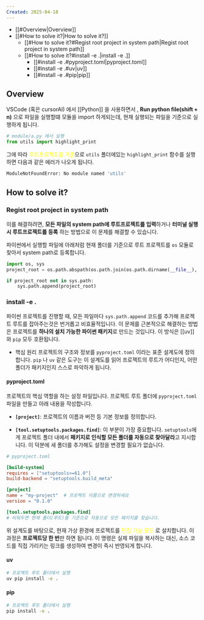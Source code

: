 ```yaml
---
Created: 2025-04-18
---
```

- [[#Overview|Overview]]
- [[#How to solve it?|How to solve it?]]
	- [[#How to solve it?#Regist root project in system path|Regist root project in system path]]
	- [[#How to solve it?#install -e .|install -e .]]
		- [[#install -e .#pyproject.toml|pyproject.toml]]
		- [[#install -e .#uv|uv]]
		- [[#install -e .#pip|pip]]

## Overview

VSCode (혹은 cursorAI) 에서 [[Python]] 을 사용하면서 , **Run python file(shift + n)** 으로 파일을 실행할떄 모듈을 import 하게되는데, 현재 실행되는 파일을 기준으로 실행하게 됩니다.

```python
# module/a.py 에서 실행
from utils import highlight_print
```

그에 따라 <font color="#ffff00">루트프로젝트를 기준</font>으로 `utils` 폴더에있는 `highlight_print` 함수를 실행하면 다음과 같은 에러가 나오게 됩니다.

```bash
ModuleNotFoundError: No module named 'utils'
```

## How to solve it?

### Regist root project in system path

이를 해결하려면, **모든 파일의 system path에 루트프로젝트를 입력**하거나 **터미널 실행시 루트프로젝트를 등록** 하는 방법으로 이 문제를 해결할 수 있습니다.

파이썬에서 실행할 파일에 아래처럼 현재 폴더를 기준으로 루트 프로젝트를 `os` 모듈로 찾아서 system path로 등록합니다.

```python
import os, sys
project_root = os.path.abspath(os.path.join(os.path.dirname(__file__), '..'))

if project_root not in sys.path:
    sys.path.append(project_root)
```

### install -e .

파이썬 프로젝트를 진행할 때, 모든 파일마다 `sys.path.append` 코드를 추가해 프로젝트 루트를 잡아주는것은 번거롭고 비효율적입니다. 이 문제를 근본적으로 해결하는 방법은 프로젝트를 **하나의 설치 가능한 파이썬 패키지**로 만드는 것입니다. 이 방식은 [[uv]] 와 `pip`  모두 호환됩니다.

- 핵심 원리
프로젝트의 구조와 정보를 `pyproject.toml` 이라는 표준 설계도에 정의합니다. `pip` 나 `uv` 같은 도구는 이 설계도를 읽어 프로젝트의 루트가 어디인지, 어떤 폴더가 패키지인지 스스로 파악하게 됩니다.

#### pyproject.toml

프로젝트의 핵심 역할을 하는 설정 파일입니다. 프로젝트 루트 폴더에 `pyproject.toml` 파일을 만들고 아래 내용을 작성합니다.

- **`[project]`**: 프로젝트의 이름과 버전 등 기본 정보를 정의합니다.
    
- **`[tool.setuptools.packages.find]`**: 이 부분이 가장 중요합니다. `setuptools`에게 프로젝트 폴더 내에서 **패키지로 인식할 모든 폴더를 자동으로 찾아달라**고 지시합니다. 이 덕분에 새 폴더를 추가해도 설정을 변경할 필요가 없습니다.

```toml
# pyproject.toml

[build-system]
requires = ["setuptools>=61.0"]
build-backend = "setuptools.build_meta"

[project]
name = "my-project"  # 프로젝트 이름으로 변경하세요
version = "0.1.0"

[tool.setuptools.packages.find]
# 비워두면 현재 폴더(루트)를 기준으로 자동으로 모든 패키지를 찾습니다.
```

위 설계도를 바탕으로, 현재 가상 환경에 프로젝트를 <font color="#ffff00">편집 가능 모드</font> 로 설치합니다. 이 과정은 **프로젝트당 한 번**만 하면 됩니다. 이 명령은 실제 파일을 복사하는 대신, 소스 코드를 직접 가리키는 링크를 생성하여 변경이 즉시 반영되게 합니다.

#### uv

```bash
# 프로젝트 루트 폴더에서 실행
uv pip install -e .
```

#### pip

```bash
# 프로젝트 루트 폴더에서 실행
pip install -e .
```

